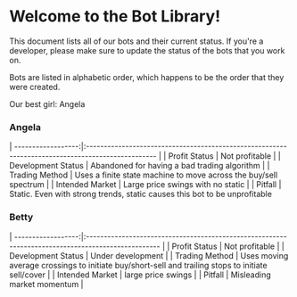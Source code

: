 # Welcome to the Bot Library!
This document lists all of our bots and their current status. If you're a developer, please make sure to update the status of the bots that you work on.

Bots are listed in alphabetic order, which happens to be the order that they were created. 

Our best girl: Angela

### Angela
| ------------------:|:------------------------------------------------------------------------------------------------- |
| Profit Status      | Not profitable                                                                                    |
| Development Status | Abandoned for having a bad trading algorithm                                                      |
| Trading Method     | Uses a finite state machine to move across the buy/sell spectrum                                  |
| Intended Market    | Large price swings with no static                                                                 |
| Pitfall            | Static. Even with strong trends, static causes this bot to be unprofitable


### Betty
| ------------------:|:-------------------------------------------------------------------------------------------------- |
| Profit Status      | Not profitable                                                                                     |
| Development Status | Under development                                                                                  |
| Trading Method     | Uses moving average crossings to initiate buy/short-sell and trailing stops to initiate sell/cover |
| Intended Market    | large price swings                                                                                 |
| Pitfall            | Misleading market momentum                                                                         |
